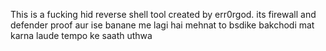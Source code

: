 This is a fucking hid reverse shell tool created by err0rgod. its firewall and defender proof
aur ise banane me lagi hai mehnat to bsdike bakchodi mat karna laude tempo ke saath uthwa 